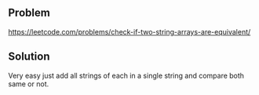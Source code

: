 ## Problem

https://leetcode.com/problems/check-if-two-string-arrays-are-equivalent/

## Solution

Very easy just add all strings of each in a single string and compare both same or not.

